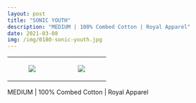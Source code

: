 ```yaml
---
layout: post
title: "SONIC YOUTH"
description: "MEDIUM | 100% Combed Cotton | Royal Apparel"
date: 2021-03-08
img: /img/0180-sonic-youth.jpg
---
```




<table style="width:100%;"><tr><td style="vertical-align:top;">
      <figure class="tmblr-full" data-orig-height="2048" data-orig-width="1365" data-orig-src="https://concertshirts.netlify.app/shirts/0180/0180-01.jpg"><img src="https://64.media.tumblr.com/29699100d978211433da0fa80c1888b3/f5590bc756cdea3d-fb/s540x810/a327bdd6ceefbf5444c28ada2c63e433a1e8ab0d.jpg" data-orig-height="2048" data-orig-width="1365" data-orig-src="https://concertshirts.netlify.app/shirts/0180/0180-01.jpg"/></figure></td>
    <td style="vertical-align:top;">
      <figure class="tmblr-full" data-orig-height="2048" data-orig-width="1365" data-orig-src="https://concertshirts.netlify.app/shirts/0180/0180-02.jpg"><img src="https://64.media.tumblr.com/887044503181ea05e5f05148758395a3/f5590bc756cdea3d-d4/s540x810/96175bb04c39b74dd48af521fdb2054d1a9a4385.jpg" data-orig-height="2048" data-orig-width="1365" data-orig-src="https://concertshirts.netlify.app/shirts/0180/0180-02.jpg"/></figure></td>
  </tr></table><p>
  MEDIUM | 100% Combed Cotton | Royal Apparel
</p>
